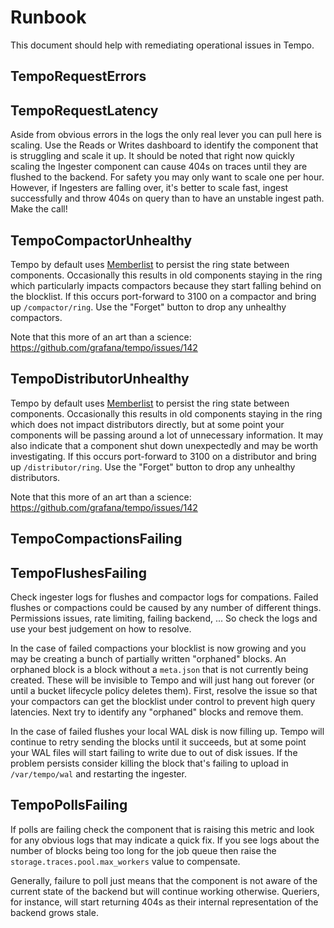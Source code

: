 # Runbook

This document should help with remediating operational issues in Tempo.

## TempoRequestErrors
## TempoRequestLatency

Aside from obvious errors in the logs the only real lever you can pull here is scaling.  Use the Reads or Writes dashboard 
to identify the component that is struggling and scale it up.  It should be noted that right now quickly scaling the 
Ingester component can cause 404s on traces until they are flushed to the backend.  For safety you may only want to 
scale one per hour.  However, if Ingesters are falling over, it's better to scale fast, ingest successfully and throw 404s 
on query than to have an unstable ingest path.  Make the call!

## TempoCompactorUnhealthy

Tempo by default uses [Memberlist](https://github.com/hashicorp/memberlist) to persist the ring state between components.
Occasionally this results in old components staying in the ring which particularly impacts compactors because they start
falling behind on the blocklist.  If this occurs port-forward to 3100 on a compactor and bring up `/compactor/ring`.  Use the
"Forget" button to drop any unhealthy compactors.

Note that this more of an art than a science: https://github.com/grafana/tempo/issues/142

## TempoDistributorUnhealthy

Tempo by default uses [Memberlist](https://github.com/hashicorp/memberlist) to persist the ring state between components.
Occasionally this results in old components staying in the ring which does not impact distributors directly, but at some point 
your components will be passing around a lot of unnecessary information. It may also indicate that a component shut down
unexpectedly and may be worth investigating. If this occurs port-forward to 3100 on a distributor and bring up `/distributor/ring`. 
Use the "Forget" button to drop any unhealthy distributors.

Note that this more of an art than a science: https://github.com/grafana/tempo/issues/142

## TempoCompactionsFailing
## TempoFlushesFailing

Check ingester logs for flushes and compactor logs for compations.  Failed flushes or compactions could be caused by any number of
different things.  Permissions issues, rate limiting, failing backend, ...  So check the logs and use your best judgement on how to
resolve.

In the case of failed compactions your blocklist is now growing and you may be creating a bunch of partially written "orphaned"
blocks.  An orphaned block is a block without a `meta.json` that is not currently being created.  These will be invisible to
Tempo and will just hang out forever (or until a bucket lifecycle policy deletes them).  First, resolve the issue so that your 
compactors can get the blocklist under control to prevent high query latencies.  Next try to identify any "orphaned" blocks and
remove them.

In the case of failed flushes your local WAL disk is now filling up.  Tempo will continue to retry sending the blocks
until it succeeds, but at some point your WAL files will start failing to write due to out of disk issues.  If the problem 
persists consider killing the block that's failing to upload in `/var/tempo/wal` and restarting the ingester.

## TempoPollsFailing

If polls are failing check the component that is raising this metric and look for any obvious logs that may indicate a quick fix.
If you see logs about the number of blocks being too long for the job queue then raise the `storage.traces.pool.max_workers` value
to compensate.

Generally, failure to poll just means that the component is not aware of the current state of the backend but will continue working 
otherwise.  Queriers, for instance, will start returning 404s as their internal representation of the backend grows stale.